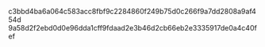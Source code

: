 c3bbd4ba6a064c583acc8fbf9c2284860f249b75d0c266f9a7dd2808a9af454d
9a58d2f2ebd0d0e96dda1cff9fdaad2e3b46d2cb66eb2e3335917de0a4c40fef

